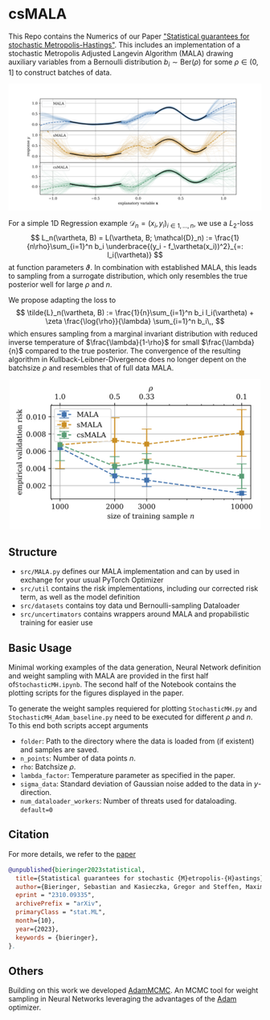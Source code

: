 # csMALA

This Repo contains the Numerics of our Paper ["Statistical guarantees for stochastic Metropolis-Hastings"](https://arxiv.org/abs/2310.09335). 
This includes an implementation of a stochastic Metropolis Adjusted Langevin Algorithm (MALA) drawing auxiliary variables from a Bernoulli distribution $b_i \sim \mathrm{Ber}(\rho)$ for some $\rho\in (0,1]$ to construct batches of data.

<img src="./src/figs_rm/fit.png" alt="Regression example" />


For a simple 1D Regression example $\mathcal{D}_n = (x_i,y_i)_{i\in 1,...,n}$, we use a $L_2$-loss 
$$
  L_n(\vartheta, B) = L(\vartheta, B; \mathcal{D}_n) := \frac{1}{n\rho}\sum_{i=1}^n b_i \underbrace{(y_i - f_\vartheta(x_i))^2}_{=: l_i(\vartheta)}
$$
at function parameters $\vartheta$.
In combination with established MALA, this leads to sampling from a surrogate distribution, which only resembles the true posterior well for large $\rho$ and $n$.

We propose adapting the loss to 
$$
  \tilde{L}_n(\vartheta, B) := \frac{1}{n}\sum_{i=1}^n b_i l_i(\vartheta) + \zeta \frac{\log{\rho}}{\lambda} \sum_{i=1}^n b_i\,,
$$
which ensures sampling from a marginal invariant distribution with reduced inverse temperature of $\frac{\lambda}{1-\rho}$ for small $\frac{\lambda}{n}$ compared to the true posterior. The convergence of the resulting algorithm in Kullback-Leibner-Divergence does no longer depent on the batchsize $\rho$ and resembles that of full data MALA.

<div style="text-align: center;">
  <img src="./src/figs_rm/n_scaling.png" alt="Scaling with the number of observations" width="500"/>
</div>

## Structure

* <code>src/MALA.py</code> defines our MALA implementation and can by used in exchange for your usual PyTorch Optimizer
* <code>src/util</code> contains the risk implementations, including our corrected risk term, as well as the model definition
* <code>src/datasets</code> contains toy data und Bernoulli-sampling Dataloader
* <code>src/uncertimators</code> contains wrappers around  MALA and propabilistic training for easier use

## Basic Usage

Minimal working examples of the data generation, Neural Network definition and weight sampling with MALA are provided in the first half of<code>StochasticMH.ipynb</code>. The second half of the Notebook contains the plotting scripts for the figures displayed in the paper.

To generate the weight samples requiered for plotting <code>StochasticMH.py</code> and <code>StochasticMH_Adam_baseline.py</code> need to be executed for different $\rho$ and $n$. To this end both scripts accept arguments
  * <code>folder</code>: Path to the directory where the data is loaded from (if existent) and samples are saved. 
  * <code>n_points</code>: Number of data points $n$.
  * <code>rho</code>: Batchsize $\rho$.
  * <code>lambda_factor</code>: Temperature parameter as specified in the paper.
  * <code>sigma_data</code>: Standard deviation of Gaussian noise added to the data in $y$-direction.
  * <code>num_dataloader_workers</code>: Number of threats used for dataloading. <code>default=0</code>

## Citation

For more details, we refer to the [paper](https://arxiv.org/abs/2310.09335)

```bibtex
@unpublished{bieringer2023statistical,
  title={Statistical guarantees for stochastic {M}etropolis-{H}astings},
  author={Bieringer, Sebastian and Kasieczka, Gregor and Steffen, Maximilian F and Trabs, Mathias},
  eprint = "2310.09335",
  archivePrefix = "arXiv",
  primaryClass = "stat.ML",
  month={10},
  year={2023},
  keywords = {bieringer},
}.
```

## Others

Building on this work we developed [AdamMCMC](https://github.com/sbieringer/AdamMCMC). An MCMC tool for weight sampling in Neural Networks leveraging the advantages of the [Adam](https://arxiv.org/abs/1412.6980) optimizer.